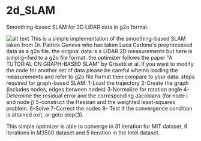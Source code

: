 # 2d_SLAM
Smoothing-based SLAM for 2D LiDAR data in g2o format.

![alt text]()
This is a simple implementation of the smoothing-based SLAM taken from Dr. Patrick Geneva 
who has taken Luca Carlone's preprocessed data as a g2o file. the original data is a LiDAR 2D measurements
but here is simplig=fied to a g2o file format. the optimizer follows the paper "A TUTORIAL ON GRAPH-BASED SLAM" by Grisetti et al.
if you want to modify the code for another set of data please be careful whemn loading the measurements and refer to g2o file 
format then compare to your data.
steps required for graph-based SLAM:
1-Load the trajectory
2-Create the graph (includes nodes, edges between nodes)
3-Normalize for rotation angle 
4-Determine the residual error and the corresponding Jacobians (for node i and node j)
5-construct the Hessian and the weighted least-squares problem.
6-Solve
7-Correct the nodes 
8- Test if the convergence condition is attained exit, or goto step(3).

This simple optimizer is able to converge in 31 iteration for MIT dataset, 6 iterations in M3500 dataset and 5 iteration in the Intel dataset. 
